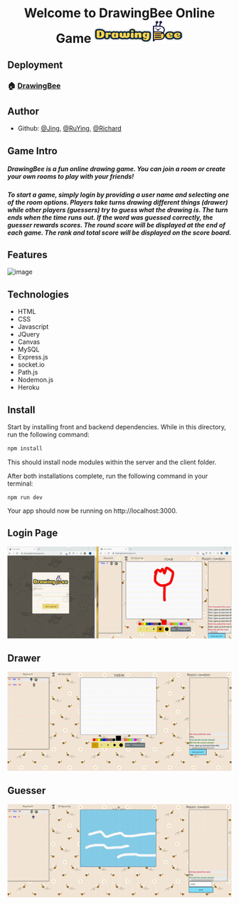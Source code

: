 <h1 align="center"> Welcome to DrawingBee Online Game <img src="./public/images/db.png" width="200" height="50">  </h1>  

## Deployment 
### 🏠 [DrawingBee](https://drawingbee.herokuapp.com/)

## Author
- Github: [@Jing](https://github.com/redbubble-ash), [@RuYing](https://github.com/rychenf1), [@Richard](https://github.com/RichardsTomorrow)

## Game Intro

<h5>
DrawingBee is a fun online drawing game. You can join a room or create your own rooms to play with your friends! 
</h5>
 
<h5>
To start a game, simply login by providing a user name and selecting one of the room options. Players take turns drawing different things (drawer) while other players (guessers) try to guess what the drawing is. The turn ends when the time runs out. If the word was guessed correctly, the guesser rewards scores. The round score will be displayed at the end of each game. The rank and total score will be displayed on the score board. 
</h5>

## Features

![image](features.PNG)

## Technologies

* HTML
* CSS
* Javascript
* JQuery
* Canvas
* MySQL
* Express.js
* socket.io
* Path.js
* Nodemon.js
* Heroku

## Install

Start by installing front and backend dependencies. While in this directory, run the following command:

```sh
npm install
```

This should install node modules within the server and the client folder.

After both installations complete, run the following command in your terminal:

```
npm run dev
```

Your app should now be running on http://localhost:3000. 

## Login Page

![image](./public/images/login.gif)

## Drawer

![image](./public/images/drawer.gif)

## Guesser

![image](./public/images/guesser.gif)
